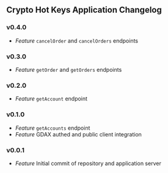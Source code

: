 ## Crypto Hot Keys Application Changelog

### v0.4.0
* *Feature* `cancelOrder` and `cancelOrders` endpoints

### v0.3.0
* *Feature* `getOrder` and `getOrders` endpoints

### v0.2.0
* *Feature* `getAccount` endpoint

### v0.1.0
* *Feature* `getAccounts` endpoint
* *Feature* GDAX authed and public client integration

### v0.0.1
* *Feature* Initial commit of repository and application server